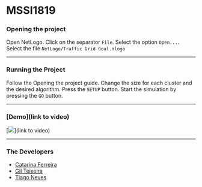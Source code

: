 # MSSI1819



### Opening the project

Open NetLogo.
Click on the separator `File`.
Select the option `Open...`.
Select the file `NetLogo/Traffic Grid Goal.nlogo`

---

### Running the Project

Follow the Opening the project guide.
Change the size for each cluster and the desired algorithm.
Press the `SETUP` button.
Start the simulation by pressing the `GO` button. 


---

### [Demo](link to video)
[<img src="https://github.com/GilTeixeira/feup-asso/blob/master/docs/netlogo.png">](link to video)

---



### The Developers

- [Catarina Ferreira](https://github.com/LivingCat)
- [Gil Teixeira](https://github.com/GilTeixeira)
- [Tiago Neves](https://github.com/Tiago-Seven)

